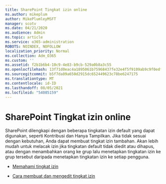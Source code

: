 ```yaml
---
title: SharePoint Tingkat izin online
ms.author: mikeplum
author: MikePlumleyMSFT
manager: scotv
ms.date: 04/21/2020
ms.audience: Admin
ms.topic: article
ms.service: o365-administration
ROBOTS: NOINDEX, NOFOLLOW
localization_priority: Normal
ms.collection: Adm_O365
ms.custom: ''
ms.assetid: f2b1b6b4-10c9-4e83-b9cb-529a0b8a3c55
ms.openlocfilehash: 13f71d0eac4a1895061b75968437fe32e4f5f9109ab9c9f0edfe371d7d0c995c
ms.sourcegitcommit: b5f7da89a650d2915dc652449623c78be6247175
ms.translationtype: MT
ms.contentlocale: id-ID
ms.lasthandoff: 08/05/2021
ms.locfileid: "54085159"
---
```

# <a name="sharepoint-online-permission-levels"></a>SharePoint Tingkat izin online

SharePoint dilengkapi dengan beberapa tingkatan izin default yang dapat digunakan, seperti Kontribusi dan Hanya Tampilkan. Jika tidak sesuai dengan kebutuhan, Anda dapat membuat tingkat izin tambahan. Akan lebih mudah untuk melacak izin jika tingkatan default tidak diedit atau dihapus, atau dengan menambahkan orang ke grup lalu menetapkan tingkatan izin ke grup tersebut daripada menetapkan tingkatan izin ke setiap pengguna.
  
- [Memahami tingkat izin](https://go.microsoft.com/fwlink/?linkid=867071)
    
- [Cara membuat dan mengedit tingkat izin](https://go.microsoft.com/fwlink/?linkid=867072)
    

